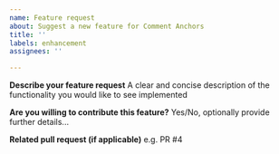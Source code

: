 ```yaml
---
name: Feature request
about: Suggest a new feature for Comment Anchors
title: ''
labels: enhancement
assignees: ''

---
```


**Describe your feature request**
A clear and concise description of the functionality you would like to see implemented

**Are you willing to contribute this feature?**
Yes/No, optionally provide further details...

**Related pull request (if applicable)**
e.g. PR #4
